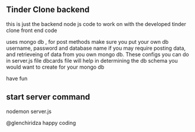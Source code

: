 ## Tinder Clone backend

this is just the backend node js code to work on with the developed tinder clone front end code

uses mongo db , for post methods make sure you put your own db username, password and database name if you may require posting data, and retrieveing of data from you own mongo db.
These configs you can do in server.js file
dbcards file will help in determining the db schema you would want to create for your mongo db

have fun


## start server command 
nodemon server.js



@glenchiridza
happy coding